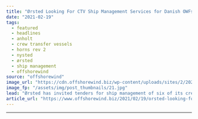 ```yaml
---
title: "Ørsted Looking For CTV Ship Management Services for Danish OWFs"
date: "2021-02-19"
tags: 
  - featured
  - headlines
  - anholt
  - crew transfer vessels
  - horns rev 2
  - nysted
  - ørsted
  - ship management
  - offshorewind
source: "offshorewind"
image_url: "https://cdn.offshorewind.biz/wp-content/uploads/sites/2/2021/02/19103004/Siemens-Gamesa_archive_Anholt.jpg"
image_fp: "/assets/img/post_thumbnails/21.jpg"
lead: "Ørsted has invited tenders for ship management of six of its crew transfer vessels"
article_url: "https://www.offshorewind.biz/2021/02/19/orsted-looking-for-ctv-ship-management-services-for-danish-owfs/"
---
```


---
